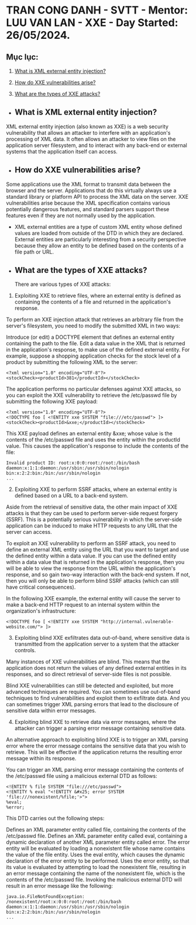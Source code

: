 # TRAN CONG DANH - SVTT - Mentor: LUU VAN LAN - XXE - Day Started: 26/05/2024.

## Mục lục:
1. [What is XML external entity injection?](#what-is-xml-external-entity-injection)

2. [How do XXE vulnerabilities arise?](#how-do-xxe-vulnerabilities-arise)

3. [What are the types of XXE attacks?](#what-are-the-types-of-xxe-attacks)
- ## What is XML external entity injection?

XML external entity injection (also known as XXE) is a web security vulnerability that allows an attacker to interfere with an application's processing of XML data. It often allows an attacker to view files on the application server filesystem, and to interact with any back-end or external systems that the application itself can access.

- ## How do XXE vulnerabilities arise?

Some applications use the XML format to transmit data between the browser and the server. Applications that do this virtually always use a standard library or platform API to process the XML data on the server. XXE vulnerabilities arise because the XML specification contains various potentially dangerous features, and standard parsers support these features even if they are not normally used by the application.

- XML external entities are a type of custom XML entity whose defined values are loaded from outside of the DTD in which they are declared. External entities are particularly interesting from a security perspective because they allow an entity to be defined based on the contents of a file path or URL.

- ## What are the types of XXE attacks?

  There are various types of XXE attacks:

1. Exploiting XXE to retrieve files, where an external entity is defined as containing the contents of a file and returned in the application's response.

To perform an XXE injection attack that retrieves an arbitrary file from the server's filesystem, you need to modify the submitted XML in two ways:

Introduce (or edit) a DOCTYPE element that defines an external entity containing the path to the file.
Edit a data value in the XML that is returned in the application's response, to make use of the defined external entity.
For example, suppose a shopping application checks for the stock level of a product by submitting the following XML to the server:

```
<?xml version="1.0" encoding="UTF-8"?>
<stockCheck><productId>381</productId></stockCheck>
```

The application performs no particular defenses against XXE attacks, so you can exploit the XXE vulnerability to retrieve the /etc/passwd file by submitting the following XXE payload:

```
<?xml version="1.0" encoding="UTF-8"?>
<!DOCTYPE foo [ <!ENTITY xxe SYSTEM "file:///etc/passwd"> ]>
<stockCheck><productId>&xxe;</productId></stockCheck>
```
This XXE payload defines an external entity &xxe; whose value is the contents of the /etc/passwd file and uses the entity within the productId value. This causes the application's response to include the contents of the file:

```
Invalid product ID: root:x:0:0:root:/root:/bin/bash
daemon:x:1:1:daemon:/usr/sbin:/usr/sbin/nologin
bin:x:2:2:bin:/bin:/usr/sbin/nologin
...
```
2. Exploiting XXE to perform SSRF attacks, where an external entity is defined based on a URL to a back-end system.

Aside from the retrieval of sensitive data, the other main impact of XXE attacks is that they can be used to perform server-side request forgery (SSRF). This is a potentially serious vulnerability in which the server-side application can be induced to make HTTP requests to any URL that the server can access.

To exploit an XXE vulnerability to perform an SSRF attack, you need to define an external XML entity using the URL that you want to target and use the defined entity within a data value. If you can use the defined entity within a data value that is returned in the application's response, then you will be able to view the response from the URL within the application's response, and so gain two-way interaction with the back-end system. If not, then you will only be able to perform blind SSRF attacks (which can still have critical consequences).

In the following XXE example, the external entity will cause the server to make a back-end HTTP request to an internal system within the organization's infrastructure:
```
<!DOCTYPE foo [ <!ENTITY xxe SYSTEM "http://internal.vulnerable-website.com/"> ]>
```
3. Exploiting blind XXE exfiltrates data out-of-band, where sensitive data is transmitted from the application server to a system that the attacker controls.

Many instances of XXE vulnerabilities are blind. This means that the application does not return the values of any defined external entities in its responses, and so direct retrieval of server-side files is not possible.

Blind XXE vulnerabilities can still be detected and exploited, but more advanced techniques are required. You can sometimes use out-of-band techniques to find vulnerabilities and exploit them to exfiltrate data. And you can sometimes trigger XML parsing errors that lead to the disclosure of sensitive data within error messages.

4. Exploiting blind XXE to retrieve data via error messages, where the attacker can trigger a parsing error message containing sensitive data.

An alternative approach to exploiting blind XXE is to trigger an XML parsing error where the error message contains the sensitive data that you wish to retrieve. This will be effective if the application returns the resulting error message within its response.

You can trigger an XML parsing error message containing the contents of the /etc/passwd file using a malicious external DTD as follows:
```
<!ENTITY % file SYSTEM "file:///etc/passwd">
<!ENTITY % eval "<!ENTITY &#x25; error SYSTEM 'file:///nonexistent/%file;'>">
%eval;
%error;
```
This DTD carries out the following steps:

Defines an XML parameter entity called file, containing the contents of the /etc/passwd file.
Defines an XML parameter entity called eval, containing a dynamic declaration of another XML parameter entity called error. The error entity will be evaluated by loading a nonexistent file whose name contains the value of the file entity.
Uses the eval entity, which causes the dynamic declaration of the error entity to be performed.
Uses the error entity, so that its value is evaluated by attempting to load the nonexistent file, resulting in an error message containing the name of the nonexistent file, which is the contents of the /etc/passwd file.
Invoking the malicious external DTD will result in an error message like the following:
```
java.io.FileNotFoundException: /nonexistent/root:x:0:0:root:/root:/bin/bash
daemon:x:1:1:daemon:/usr/sbin:/usr/sbin/nologin
bin:x:2:2:bin:/bin:/usr/sbin/nologin
...
```
